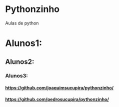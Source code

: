 # Pythonzinho
Aulas de python

# Alunos1:
## Alunos2:
### Alunos3:
#### https://github.com/joaquimsucupira/pythonzinho/
#### https://github.com/pedrosucupira/pythonzinho/
